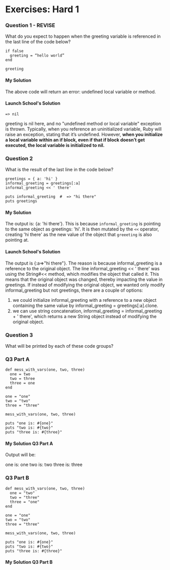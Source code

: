 # Exercises: Hard 1

### Question 1 - REVISE

What do you expect to happen when the greeting variable is referenced in the
last line of the code below?

```
if false
  greeting = “hello world”
end

greeting
```

#### My Solution

The above code will return an error: undefined local variable or method.

#### Launch School's Solution

```
=> nil
```

greeting is nil here, and no "undefined method or local variable" exception is
thrown. Typically, when you reference an uninitialized variable, Ruby will raise
an exception, stating that it’s undefined. However, **when you initialize a local
variable within an if block, even if that if block doesn’t get executed, the
local variable is initialized to nil.**

### Question 2

What is the result of the last line in the code below?

```
greetings = { a: 'hi' }
informal_greeting = greetings[:a]
informal_greeting << ' there'

puts informal_greeting  #  => "hi there"
puts greetings
```

#### My Solution

The output is: {a: 'hi there'}. This is because ```informal_greeting``` is pointing
to the same object as greetings: 'hi'. It is then mutated by the ```<<```
operator, creating 'hi there' as the new value of the object that ```greeeting```
is also pointing at.

#### Launch School's Solution

The output is {:a=>"hi there"}. The reason is because informal_greeting is a
reference to the original object. The line informal_greeting << ' there' was
using the String#<< method, which modifies the object that called it. This means
that the original object was changed, thereby impacting the value in greetings.
If instead of modifying the original object, we wanted only modify informal_greeting
but not greetings, there are a couple of options:

1. we could initialize informal_greeting with a reference to a new object containing
the same value by informal_greeting = greetings[:a].clone.
2. we can use string concatenation, informal_greeting = informal_greeting + ' there',
which returns a new String object instead of modifying the original object.

### Question 3

What will be printed by each of these code groups?

### Q3 Part A

```
def mess_with_vars(one, two, three)
  one = two
  two = three
  three = one
end

one = "one"
two = "two"
three = "three"

mess_with_vars(one, two, three)

puts "one is: #{one}"
puts "two is: #{two}"
puts "three is: #{three}"
```

#### My Solution Q3 Part A

Output will be:

one is: one
two is: two
three is: three

### Q3 Part B

```
def mess_with_vars(one, two, three)
  one = "two"
  two = "three"
  three = "one"
end

one = "one"
two = "two"
three = "three"

mess_with_vars(one, two, three)

puts "one is: #{one}"
puts "two is: #{two}"
puts "three is: #{three}"

```

#### My Solution Q3 Part B
